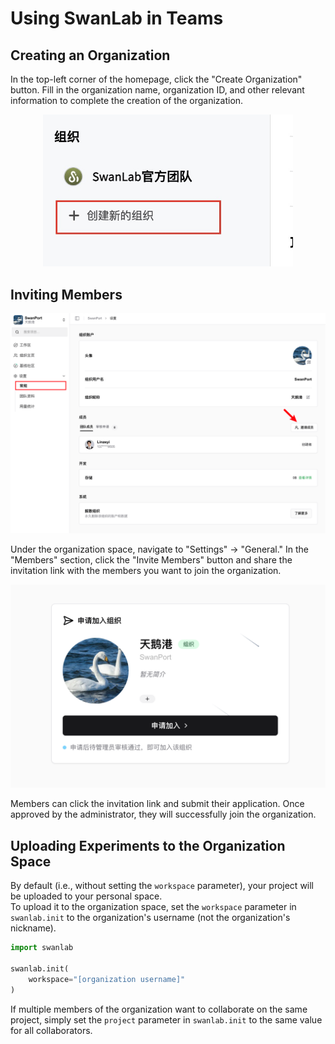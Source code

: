 # Using SwanLab in Teams

## Creating an Organization

In the top-left corner of the homepage, click the "Create Organization" button. Fill in the organization name, organization ID, and other relevant information to complete the creation of the organization.

<div align="center">
<img src="/assets/organization-create.jpg" width="400">
</div>

## Inviting Members

<div align="center">
<img src="./organization/invite.png">
</div>

Under the organization space, navigate to "Settings" -> "General." In the "Members" section, click the "Invite Members" button and share the invitation link with the members you want to join the organization.

<div align="center">
<img src="./organization/join.png">
</div>

Members can click the invitation link and submit their application. Once approved by the administrator, they will successfully join the organization.

## Uploading Experiments to the Organization Space

By default (i.e., without setting the `workspace` parameter), your project will be uploaded to your personal space.  
To upload it to the organization space, set the `workspace` parameter in `swanlab.init` to the organization's username (not the organization's nickname).

```python
import swanlab

swanlab.init(
    workspace="[organization username]"
)
```

If multiple members of the organization want to collaborate on the same project, simply set the `project` parameter in `swanlab.init` to the same value for all collaborators.